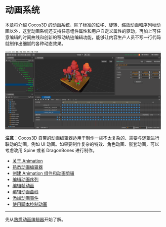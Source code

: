 # 动画系统

本章将介绍 Cocos3D 的动画系统，除了标准的位移、旋转、缩放动画和序列帧动画以外，这套动画系统还支持任意组件属性和用户自定义属性的驱动，再加上可任意编辑的时间曲线和创新的移动轨迹编辑功能，能够让内容生产人员不写一行代码就制作出细腻的各种动态效果。

![animation cover](index/main.gif)

**注意**：Cocos3D 自带的动画编辑器适用于制作一些不太复杂的、需要与逻辑进行联动的动画，例如 UI 动画。如果要制作复杂的特效、角色动画、嵌套动画，可以考虑改用 Spine 或者 DragonBones 进行制作。

- [关于 Animation](animation.md)
- [熟悉动画编辑器](animation-editor.md)
- [创建 Animation 组件和动画剪辑](animation-create.md)
- [编辑动画序列](animation-clip.md)
- [编辑帧动画](sprite-animation.md)
- [编辑动画曲线](animation-curve.md)
- [添加动画事件](animation-event.md)
- [使用脚本控制动画](scripting-animation.md)

<hr>

先从[熟悉动画编辑器](animation.md)开始了解。